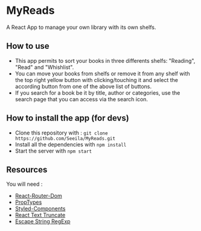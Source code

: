 # MyReads
A React App to manage your own library with its own shelfs.

## How to use
 - This app permits to sort your books in three differents shelfs: "Reading", "Read" and "Whishlist".
- You can move your books from shelfs or remove it from any shelf with the top right yellow button with clicking/touching it and select the according button from one of the above list of buttons.
- If you search for a book be it by title, author or categories, use the search page that you can access via the search icon.

## How to install the app (for devs)
- Clone this repository with : ``` git clone https://github.com/Seeila/MyReads.git ```
- Install all the dependencies with ``` npm install ```
- Start the server with ``` npm start ```

## Resources
You will need :
- [React-Router-Dom](https://www.npmjs.com/package/react-router-dom)
- [PropTypes](https://www.npmjs.com/package/prop-types)
- [Styled-Components](https://github.com/styled-components/styled-components)
- [React Text Truncate](https://www.npmjs.com/package/react-text-truncate)
- [Escape String RegExp](https://www.npmjs.com/package/escape-string-regexp)
